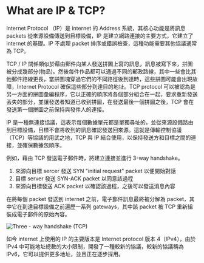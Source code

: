# What are IP & TCP?
Internet Protocol （IP）是 internet 的 Address 系統，其核心功能是將訊息 packets 從來源設備傳送到目標設備，IP 是建立網路連接的主要方式，它建立了 internet 的基礎。IP 不處理 packet 排序或錯誤檢查，這種功能需要其他協議通常為 TCP。

TCP / IP 關係類似於藉由郵件向某人發送拼圖上寫的訊息，訊息被寫下來，拼圖被分成幾部分(物品)。然後每件作品都可以通過不同的郵政路線，其中一些會比其他郵件路線更長，當拼圖塊穿過它們的不同路徑後到達時，這些拼圖可能會出現故障，Internet Protocol 確保這些部分到達目的地址。TCP protocol 可以被認為是另一方面的拼圖彙編程序，它以正確的順序將各個部分組合在一起，要求重新發送丟失的部分，並讓發送者知道已收到拼圖，在發送最後一個拼圖之後，TCP 會在發送第一個拼圖之前保持與發件人的連接。

IP 是一種無連接協議，這表示每個數據單元都是單獨尋址的，並從來源設備路由到目標設備，目標不會將收到的訊息確認發送回來源。這就是傳輸控制協議（TCP）等協議的用武之地，TCP 與 IP 結合使用，以保持發送方和目標之間的連接，並確保數據包順序。

例如，藉由 TCP 發送電子郵件時，將建立連接並進行 3-way handshake。 

1. 來源向目標 sercer 發送 SYN "initial request" packet 以便開始對話
2. 目標 server 發送 SYN-ACK packet 以同意該過程
3. 來源向目標發送 ACK packet 以確認該過程，之後可以發送消息內容

在將每個 packet 發送到 internet 之前，電子郵件訊息最終被分解為 packet，其中它在到達目標設備之前遍歷一系列 gateways，其中該 packet 被 TCP 重新組裝成電子郵件的原始內容。

![Three - way handshake (TCP)](https://www.cloudflare.com/img/learning/cdn/tls-ssl/tcp-handshake-diagram.png)

如今 internet 上使用的 IP 的主要版本是 Internet protocol 版本 4（IPv4），由於 IPv4 中可能地址總數的大小限制，開發了一種較新的協議，較新的協議稱為 IPv6，它可以提供更多地址，並且正在逐步採用。